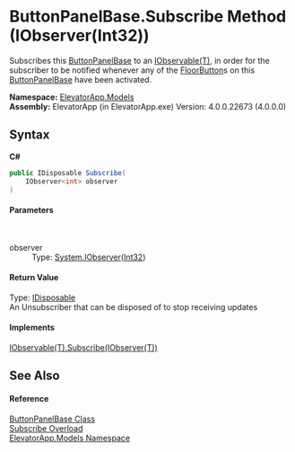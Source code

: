 # ButtonPanelBase.Subscribe Method (IObserver(Int32))
 

Subscribes this <a href="T_ElevatorApp_Models_ButtonPanelBase">ButtonPanelBase</a> to an <a href="http://msdn2.microsoft.com/en-us/library/dd990377" target="_blank">IObservable(T)</a>, in order for the subscriber to be notified whenever any of the <a href="T_ElevatorApp_Models_FloorButton">FloorButton</a>s on this <a href="T_ElevatorApp_Models_ButtonPanelBase">ButtonPanelBase</a> have been activated.

**Namespace:**&nbsp;<a href="N_ElevatorApp_Models">ElevatorApp.Models</a><br />**Assembly:**&nbsp;ElevatorApp (in ElevatorApp.exe) Version: 4.0.0.22673 (4.0.0.0)

## Syntax

**C#**<br />
``` C#
public IDisposable Subscribe(
	IObserver<int> observer
)
```


#### Parameters
&nbsp;<dl><dt>observer</dt><dd>Type: <a href="http://msdn2.microsoft.com/en-us/library/dd783449" target="_blank">System.IObserver</a>(<a href="http://msdn2.microsoft.com/en-us/library/td2s409d" target="_blank">Int32</a>)<br /></dd></dl>

#### Return Value
Type: <a href="http://msdn2.microsoft.com/en-us/library/aax125c9" target="_blank">IDisposable</a><br />An Unsubscriber that can be disposed of to stop receiving updates

#### Implements
<a href="http://msdn2.microsoft.com/en-us/library/dd782981" target="_blank">IObservable(T).Subscribe(IObserver(T))</a><br />

## See Also


#### Reference
<a href="T_ElevatorApp_Models_ButtonPanelBase">ButtonPanelBase Class</a><br /><a href="Overload_ElevatorApp_Models_ButtonPanelBase_Subscribe">Subscribe Overload</a><br /><a href="N_ElevatorApp_Models">ElevatorApp.Models Namespace</a><br />